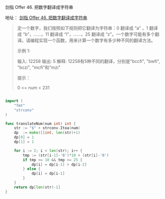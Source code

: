 剑指 Offer 46. 把数字翻译成字符串

地址： [剑指 Offer 46. 把数字翻译成字符串](https://leetcode-cn.com/problems/ba-shu-zi-fan-yi-cheng-zi-fu-chuan-lcof/)

> 定一个数字，我们按照如下规则把它翻译为字符串：0 翻译成 “a” ，1 翻译成 “b”，……，11 翻译成 “l”，……，25 翻译成 “z”。一个数字可能有多个翻译。请编程实现一个函数，用来计算一个数字有多少种不同的翻译方法。
>
>  
>
> 示例 1:
>
> 输入: 12258
> 输出: 5
> 解释: 12258有5种不同的翻译，分别是"bccfi", "bwfi", "bczi", "mcfi"和"mzi"
>
>
> 提示：
>
> 0 <= num < 231
>

``` scala

```

```go
import (
    "fmt"
    "strconv"
)

func translateNum(num int) int {
    str := "$" + strconv.Itoa(num)
    dp  := make([]int, len(str)+1)
    dp[0] = 1
    dp[1] = 1

    for i := 2; i < len(str); i++ {
        tmp := (str[i-1]-'0')*10 + (str[i]-'0')
        if tmp >= 10 && tmp <= 25 {
            dp[i] = dp[i-1] + dp[i-2]
        } else {
            dp[i] = dp[i-1]
        }
    }
    return dp[len(str)-1]
}
```


